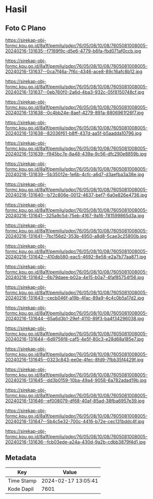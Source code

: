 # Hasil

## Foto C Plano

https://sirekap-obj-formc.kpu.go.id/8a1f/pemilu/pdpr/76/05/08/10/08/7605081008005-20240216-131635--f7189f9c-d5e6-4779-b6fa-fbd071af0ccb.jpg

https://sirekap-obj-formc.kpu.go.id/8a1f/pemilu/pdpr/76/05/08/10/08/7605081008005-20240216-131637--0ca7f46a-7f6c-4346-ace8-89c16afc8b12.jpg

https://sirekap-obj-formc.kpu.go.id/8a1f/pemilu/pdpr/76/05/08/10/08/7605081008005-20240216-131637--0eb760f0-2a6d-4ba3-932c-05f8150748cf.jpg

https://sirekap-obj-formc.kpu.go.id/8a1f/pemilu/pdpr/76/05/08/10/08/7605081008005-20240216-131638--0c4bb24e-8aef-4279-891a-8806961f26f7.jpg

https://sirekap-obj-formc.kpu.go.id/8a1f/pemilu/pdpr/76/05/08/10/08/7605081008005-20240216-131638--82036f61-b8ff-437d-aa5f-b5aadda10796.jpg

https://sirekap-obj-formc.kpu.go.id/8a1f/pemilu/pdpr/76/05/08/10/08/7605081008005-20240216-131639--f945bc7e-8a48-439a-9c56-dfc290e8859b.jpg

https://sirekap-obj-formc.kpu.go.id/8a1f/pemilu/pdpr/76/05/08/10/08/7605081008005-20240216-131639--5b35012e-1e6b-4cfc-a6d7-d3aefba3a38e.jpg

https://sirekap-obj-formc.kpu.go.id/8a1f/pemilu/pdpr/76/05/08/10/08/7605081008005-20240216-131640--b72c806e-0012-4637-bef7-6a0e826e4736.jpg

https://sirekap-obj-formc.kpu.go.id/8a1f/pemilu/pdpr/76/05/08/10/08/7605081008005-20240216-131641--325a9c5d-75eb-4167-9a16-781599865d3a.jpg

https://sirekap-obj-formc.kpu.go.id/8a1f/pemilu/pdpr/76/05/08/10/08/7605081008005-20240216-131641--7bc156d2-353b-4950-a8d8-5cae3c25800b.jpg

https://sirekap-obj-formc.kpu.go.id/8a1f/pemilu/pdpr/76/05/08/10/08/7605081008005-20240216-131642--410db580-eac5-4692-8e58-e2a7b77aa871.jpg

https://sirekap-obj-formc.kpu.go.id/8a1f/pemilu/pdpr/76/05/08/10/08/7605081008005-20240216-131642--6b79daee-b02a-4e15-b0a7-4faf85754f56.jpg

https://sirekap-obj-formc.kpu.go.id/8a1f/pemilu/pdpr/76/05/08/10/08/7605081008005-20240216-131643--cecb046f-a19b-4fac-89a9-4c4c0b5a17d2.jpg

https://sirekap-obj-formc.kpu.go.id/8a1f/pemilu/pdpr/76/05/08/10/08/7605081008005-20240216-131644--65a6d3b1-29ef-4110-89f3-ba4f34296038.jpg

https://sirekap-obj-formc.kpu.go.id/8a1f/pemilu/pdpr/76/05/08/10/08/7605081008005-20240216-131644--6d9756f8-caf5-4e5f-80c3-e28d68a185e7.jpg

https://sirekap-obj-formc.kpu.go.id/8a1f/pemilu/pdpr/76/05/08/10/08/7605081008005-20240216-131645--0323c843-ee0e-4fec-8fd9-7fbb35f4429f.jpg

https://sirekap-obj-formc.kpu.go.id/8a1f/pemilu/pdpr/76/05/08/10/08/7605081008005-20240216-131645--dd3b0159-10ba-49a4-9058-6a782adad19b.jpg

https://sirekap-obj-formc.kpu.go.id/8a1f/pemilu/pdpr/76/05/08/10/08/7605081008005-20240216-131646--ef008079-df68-40af-85ad-38fba6957e39.jpg

https://sirekap-obj-formc.kpu.go.id/8a1f/pemilu/pdpr/76/05/08/10/08/7605081008005-20240216-131647--5b4c5e32-700c-4416-b72e-cec131bddc4f.jpg

https://sirekap-obj-formc.kpu.go.id/8a1f/pemilu/pdpr/76/05/08/10/08/7605081008005-20240216-131636--fcb03ede-a24a-430d-9a2b-cdbb3879f4d1.jpg


## Metadata

| Key        | Value               |
| ---------- | ------------------- |
| Time Stamp | 2024-02-17 13:05:41 |
| Kode Dapil | 7601                |



